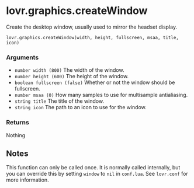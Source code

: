 <!--
category: reference
-->

lovr.graphics.createWindow
===

Create the desktop window, usually used to mirror the headset display.

    lovr.graphics.createWindow(width, height, fullscreen, msaa, title, icon)

### Arguments

- `number width (800)` The width of the window.
- `number height (600)` The height of the window.
- `boolean fullscreen (false)` Whether or not the window should be fullscreen.
- `number msaa (0)` How many samples to use for multisample antialiasing.
- `string title` The title of the window.
- `string icon` The path to an icon to use for the window.

### Returns

Nothing

Notes
---

This function can only be called once.  It is normally called internally, but you can override this
by setting `window` to `nil` in `conf.lua`.  See `lovr.conf` for more information.
